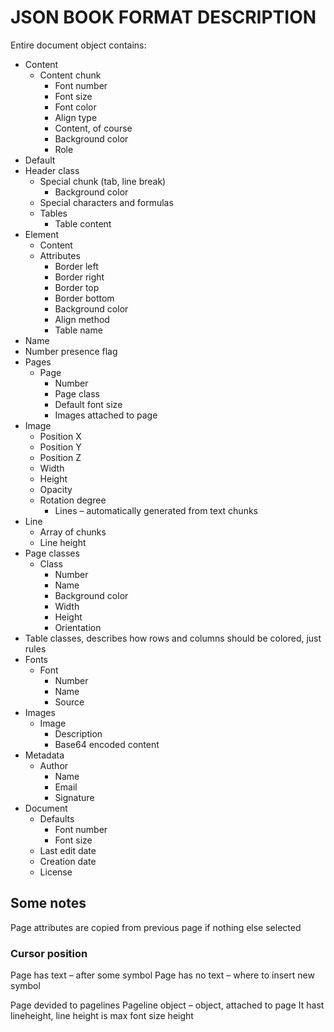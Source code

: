 # JSON BOOK FORMAT DESCRIPTION

Entire document object contains:
*	Content
    *	Content chunk 
        *	Font number
        *	Font size
        *	Font color
        *	Align type
        *	Content, of course
        *	Background color
        *	Role
*	Default
*	Header class
    *	Special chunk (tab, line break)
        *	Background color
    *	Special characters and formulas
    *	Tables
        *	Table content
*	Element
    *	Content
    *	Attributes
        *	Border left
        *	Border right
        *	Border top
        *	Border bottom
        *	Background color
        *	Align method
        *	Table name
*	Name
*	Number presence flag
*	Pages
    *	Page
        *	Number
        *	Page class
        *	Default font size
        *	Images attached to page
*	Image
    *	Position X
    *	Position Y
    *	Position Z
    *	Width
    *	Height
    *	Opacity
    *	Rotation degree
        *	Lines – automatically generated from text chunks
*	Line
    *	Array of chunks
    *	Line height
*	Page classes
    *	Class
        *	Number
        *	Name
        *	Background color
        *	Width
        *	Height
        *	Orientation
*	Table classes, describes how rows and columns should be colored, just rules
*	Fonts
    *	Font
        *	Number 
        *	Name
        *	Source
*	Images
    *	Image
        *	Description
        *	Base64 encoded content
*	Metadata
    *	Author
        *	Name
        *	Email
        *	Signature
*	Document
    *	Defaults
        *	Font number
        *	Font size
    *	Last edit date
    *	Creation date
    *	License 


## Some notes

Page attributes are copied from previous page if nothing else selected

### Cursor position
Page has text – after some symbol
Page has no text – where to insert new symbol

Page devided to pagelines
Pageline object – object, attached to page
It hast lineheight, line height is max font size height



